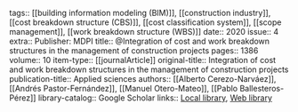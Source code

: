 tags:: [[building information modeling (BIM)]], [[construction industry]], [[cost breakdown structure (CBS)]], [[cost classification system]], [[scope management]], [[work breakdown structure (WBS)]]
date:: 2020
issue:: 4
extra:: Publisher: MDPI
title:: @Integration of cost and work breakdown structures in the management of construction projects
pages:: 1386
volume:: 10
item-type:: [[journalArticle]]
original-title:: Integration of cost and work breakdown structures in the management of construction projects
publication-title:: Applied sciences
authors:: [[Alberto Cerezo-Narváez]], [[Andrés Pastor-Fernández]], [[Manuel Otero-Mateo]], [[Pablo Ballesteros-Pérez]]
library-catalog:: Google Scholar
links:: [Local library](zotero://select/library/items/Q8ZR5GEF), [Web library](https://www.zotero.org/users/6520516/items/Q8ZR5GEF)
